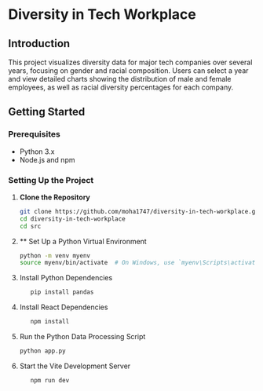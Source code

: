 # Diversity in Tech Workplace

## Introduction
This project visualizes diversity data for major tech companies over several years, focusing on gender and racial composition. Users can select a year and view detailed charts showing the distribution of male and female employees, as well as racial diversity percentages for each company.

## Getting Started

### Prerequisites
- Python 3.x
- Node.js and npm

### Setting Up the Project

1. **Clone the Repository**
   ```bash
   git clone https://github.com/moha1747/diversity-in-tech-workplace.git
   cd diversity-in-tech-workplace
   cd src
2. ** Set Up a Python Virtual Environment
   ```bash
   python -m venv myenv
   source myenv/bin/activate  # On Windows, use `myenv\Scripts\activate`
3. Install Python Dependencies
   ```bash
      pip install pandas
4. Install React Dependencies
     ```bash
        npm install
5. Run the Python Data Processing Script
      ```bash
      python app.py
6. Start the Vite Development Server
   ```bash
      npm run dev
